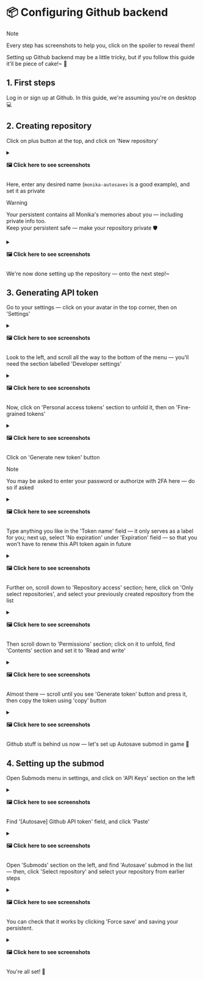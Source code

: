 # 📦 Configuring Github backend

> [!NOTE]
> Every step has screenshots to help you, click on the spoiler to reveal them!

Setting up Github backend may be a little tricky, but if you follow this guide it'll be
piece of cake!~ 🍰

## 1. First steps

Log in or sign up at Github. In this guide, we're assuming you're on desktop 💻

## 2. Creating repository

Click on plus button at the top, and click on 'New repository'

<details>
<summary><p><b>🖼️ Click here to see screenshots</b></p></summary>
<table><tr><td>

![Screenshot 1](../doc/ghsetup_repo_1.png)
![Screenshot 2](../doc/ghsetup_repo_2.png)

</td></tr></table>
</details>

Here, enter any desired name (`monika-autosaves` is a good example), and set it as private

> [!WARNING]
> Your persistent contains all Monika's memories about you &mdash; including private info too.<br>
> Keep your persistent safe &mdash; make your repository private 🛡️

<details>
<summary><p><b>🖼️ Click here to see screenshots</b></p></summary>
<table><tr><td>

![Screenshot 1](../doc/ghsetup_repo_3.png)

</td></tr></table>
</details>

We're now done setting up the repository &mdash; onto the next step!~

## 3. Generating API token

Go to your settings &mdash; click on your avatar in the top corner, then on 'Settings'

<details>
<summary><p><b>🖼️ Click here to see screenshots</b></p></summary>
<table><tr><td>

![Screenshot 1](../doc/ghsetup_token_1.png)
![Screenshot 2](../doc/ghsetup_token_2.png)

</td></tr></table>
</details>

Look to the left, and scroll all the way to the bottom of the menu &mdash; you'll need
the section labelled 'Developer settings'

<details>
<summary><p><b>🖼️ Click here to see screenshots</b></p></summary>
<table><tr><td>

![Screenshot 1](../doc/ghsetup_token_3.png)

</td></tr></table>
</details>

Now, click on 'Personal access tokens' section to unfold it, then on 'Fine-grained tokens'

<details>
<summary><p><b>🖼️ Click here to see screenshots</b></p></summary>
<table><tr><td>

![Screenshot 1](../doc/ghsetup_token_4.png)
![Screenshot 2](../doc/ghsetup_token_5.png)

</td></tr></table>
</details>

Click on 'Generate new token' button

> [!NOTE]
> You may be asked to enter your password or authorize with 2FA here &mdash; do so if asked

<details>
<summary><p><b>🖼️ Click here to see screenshots</b></p></summary>
<table><tr><td>

![Screenshot 1](../doc/ghsetup_token_6.png)

</td></tr></table>
</details>

Type anything you like in the 'Token name' field &mdash; it only serves as a label for you;
next up, select 'No expiration' under 'Expiration' field &mdash; so that you won't have to
renew this API token again in future

<details>
<summary><p><b>🖼️ Click here to see screenshots</b></p></summary>
<table><tr><td>

![Screenshot 1](../doc/ghsetup_token_7.png)

</td></tr></table>
</details>

Further on, scroll down to 'Repository access' section; here, click on 'Only select repositories', and select your previously created repository from the list

<details>
<summary><p><b>🖼️ Click here to see screenshots</b></p></summary>
<table><tr><td>

![Screenshot 1](../doc/ghsetup_token_8.png)
![Screenshot 2](../doc/ghsetup_token_9.png)

</td></tr></table>
</details>

Then scroll down to 'Permissions' section; click on it to unfold, find
'Contents' section and set it to 'Read and write'

<details>
<summary><p><b>🖼️ Click here to see screenshots</b></p></summary>
<table><tr><td>

![Screenshot 1](../doc/ghsetup_token_10.png)
![Screenshot 2](../doc/ghsetup_token_11.png)
![Screenshot 3](../doc/ghsetup_token_12.png)

</td></tr></table>
</details>

Almost there &mdash; scroll until you see 'Generate token' button and press it, then copy the token using 'copy' button

<details>
<summary><p><b>🖼️ Click here to see screenshots</b></p></summary>
<table><tr><td>

![Screenshot 1](../doc/ghsetup_token_13.png)
![Screenshot 2](../doc/ghsetup_token_14.png)

</td></tr></table>
</details>

Github stuff is behind us now &mdash; let's set up Autosave submod in game 🎉

## 4. Setting up the submod

Open Submods menu in settings, and click on 'API Keys' section on the left

<details>
<summary><p><b>🖼️ Click here to see screenshots</b></p></summary>
<table><tr><td>

![Screenshot 1](../doc/ghsetup_mas_1.png)

</td></tr></table>
</details>

Find '\[Autosave\] Github API token' field, and click 'Paste'

<details>
<summary><p><b>🖼️ Click here to see screenshots</b></p></summary>
<table><tr><td>

![Screenshot 1](../doc/ghsetup_mas_2.png)
![Screenshot 1](../doc/ghsetup_mas_3.png)

</td></tr></table>
</details>

Open 'Submods' section on the left, and find 'Autosave' submod in the list &mdash; then, click 'Select repository' and select your repository from earlier steps
<details>
<summary><p><b>🖼️ Click here to see screenshots</b></p></summary>
<table><tr><td>

![Screenshot 1](../doc/ghsetup_mas_4.png)
![Screenshot 2](../doc/ghsetup_mas_5.png)

</td></tr></table>
</details>

You can check that it works by clicking 'Force save'
and saving your persistent.

<details>
<summary><p><b>🖼️ Click here to see screenshots</b></p></summary>
<table><tr><td>

![Screenshot 1](../doc/ghsetup_mas_6.png)
![Screenshot 2](../doc/ghsetup_mas_7.png)

</td></tr></table>
</details>

You're all set! 🥳
